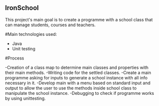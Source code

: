 ## IronSchool 
This project's main goal is to create a programme with a school class that can manage students, courses and teachers.

#Main technologies used:
- Java
- Unit testing

#Process

-Creation of a class map to determine main classes and properties with their main methods.
-Writing code for the settled classes.
-Create a main programme asking for inputs to generate a school instance with all info necessary in it.
-Develop main with a menu based on standard input and output to allow the user to use the methods inside school class to manipulate the school instance.
-Debugging to check if programme works by using unittesting.

